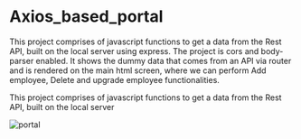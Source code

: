 # Axios_based_portal

This project comprises of javascript functions to get a data from the Rest API, built on the local server using  express.
The project is cors and body-parser enabled.
It shows the dummy data that comes from an API via router and is rendered on the main html screen, where we can perform Add employee, Delete and upgrade employee functionalities. 


This project comprises of javascript functions to get a data from the Rest API, built on the local server

![portal](https://user-images.githubusercontent.com/29381472/225117982-a009a7f5-45ac-4d02-a5b8-20e5c57a52db.png)


